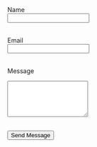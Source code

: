 <form action="https://formspree.io/f/xblzbjrp" method="POST">
  <label for="name">Name</label><br>
  <input type="text" id="name" name="name" required><br><br>

  <label for="email">Email</label><br>
  <input type="email" id="email" name="_replyto" required><br><br>

  <label for="message">Message</label><br>
  <textarea id="message" name="message" rows="5" required></textarea><br><br>

  <input type="hidden" name="_subject" value="New message from your portfolio site">
  <input type="hidden" name="_next" value="https://danielv089.github.io/thank-you" />

  <button type="submit">Send Message</button>
</form>